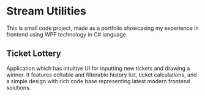 # Stream Utilities
This is small code project, made as a portfolio showcasing my experience in frontend using WPF technology in C# language.

## Ticket Lottery
Application which has intuitive UI for inputting new tickets and drawing a winner. It features editable and filterable history list, ticket calculations, and a simple design with rich code base representing latest modern frontend solutions.
